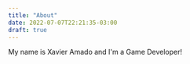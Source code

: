 ```yaml
---
title: "About"
date: 2022-07-07T22:21:35-03:00
draft: true
---
```


My name is Xavier Amado and I'm a Game Developer!

